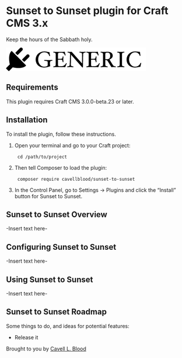 # Sunset to Sunset plugin for Craft CMS 3.x

Keep the hours of the Sabbath holy.

![Screenshot](resources/img/plugin-logo.png)

## Requirements

This plugin requires Craft CMS 3.0.0-beta.23 or later.

## Installation

To install the plugin, follow these instructions.

1. Open your terminal and go to your Craft project:

        cd /path/to/project

2. Then tell Composer to load the plugin:

        composer require cavellblood/sunset-to-sunset

3. In the Control Panel, go to Settings → Plugins and click the “Install” button for Sunset to Sunset.

## Sunset to Sunset Overview

-Insert text here-

## Configuring Sunset to Sunset

-Insert text here-

## Using Sunset to Sunset

-Insert text here-

## Sunset to Sunset Roadmap

Some things to do, and ideas for potential features:

* Release it

Brought to you by [Cavell L. Blood](https://cavellblood.com)
